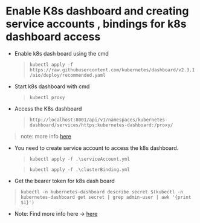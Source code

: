 # Enable K8s dashboard and creating service accounts , bindings for k8s dashboard access

- Enable k8s dash board using the cmd

  > `kubectl apply -f https://raw.githubusercontent.com/kubernetes/dashboard/v2.3.1/aio/deploy/recommended.yaml`

- Start k8s dashboard with cmd

  > ` kubectl proxy `

- Access the K8s dashboard

  >` http://localhost:8001/api/v1/namespaces/kubernetes-dashboard/services/https:kubernetes-dashboard:/proxy/ `

> note: more info [here](https://kubernetes.io/docs/tasks/access-application-cluster/web-ui-dashboard/)

- You need to create service account to access the k8s dashboard.

  > ` kubectl apply -f .\serviceAccount.yml `

  > ` kubectl apply -f .\clusterBinding.yml `

- Get the bearer token for k8s dash board

> `kubectl -n kubernetes-dashboard describe secret $(kubectl -n kubernetes-dashboard get secret | grep admin-user | awk '{print $1}')`

- Note: Find more info here -> [here](https://github.com/kubernetes/dashboard/blob/master/docs/user/access-control/creating-sample-user.md#creating-a-clusterrolebinding)

